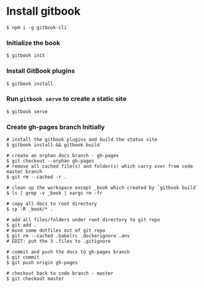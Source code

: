 # Install gitbook
```
$ npm i -g gitbook-cli
```

### Initialize the book
```
$ gitbook init
```

### Install GitBook plugins
```
$ gitbook install
```

### Run `gitbook serve` to create a static site
```
$ gitbook serve
```

### Create gh-pages branch Initially
```
# install the gitbook plugins and build the status site
$ gitbook install && gitbook build

# create an orphan docs branch - gh-pages
$ git checkout --orphan gh-pages
# remove all cached file(s) and folder(s) which carry over from code master branch
$ git rm --cached -r .

# clean up the workspace except _book which created by `gitbook build`
$ ls | grep -v _book | xargs rm -fr

# copy all docs to root directory
$ cp -R _book/* .

# add all files/folders under root directory to git repo
$ git add .
# move some dotfiles out of git repo
$ git rm --cached .babelrc .dockerignore .env
# EDIT: put the 3 .files to .gitignore

# commit and push the docs to gh-pages branch
$ git commit
$ git push origin gh-pages

# checkout back to code branch - master
$ git checkout master
```
